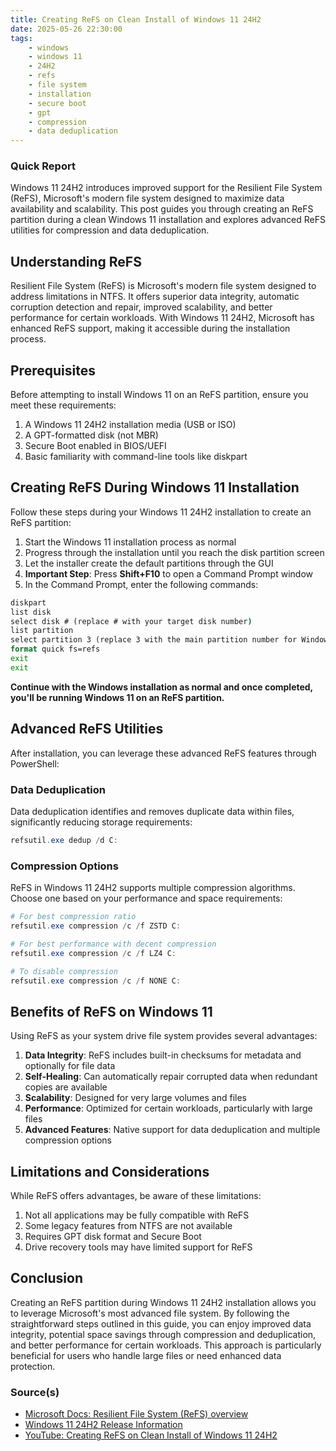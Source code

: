 ```yaml
---
title: Creating ReFS on Clean Install of Windows 11 24H2
date: 2025-05-26 22:30:00
tags:
    - windows
    - windows 11
    - 24H2
    - refs
    - file system
    - installation
    - secure boot
    - gpt
    - compression
    - data deduplication
---
```


### Quick Report

Windows 11 24H2 introduces improved support for the Resilient File System (ReFS), Microsoft\'s modern file system designed to maximize data availability and scalability. This post guides you through creating an ReFS partition during a clean Windows 11 installation and explores advanced ReFS utilities for compression and data deduplication.

<!-- more -->

## Understanding ReFS

Resilient File System (ReFS) is Microsoft\'s modern file system designed to address limitations in NTFS. It offers superior data integrity, automatic corruption detection and repair, improved scalability, and better performance for certain workloads. With Windows 11 24H2, Microsoft has enhanced ReFS support, making it accessible during the installation process.

## Prerequisites

Before attempting to install Windows 11 on an ReFS partition, ensure you meet these requirements:

1. A Windows 11 24H2 installation media (USB or ISO)
2. A GPT-formatted disk (not MBR)
3. Secure Boot enabled in BIOS/UEFI
4. Basic familiarity with command-line tools like diskpart

## Creating ReFS During Windows 11 Installation

Follow these steps during your Windows 11 24H2 installation to create an ReFS partition:

1. Start the Windows 11 installation process as normal
2. Progress through the installation until you reach the disk partition screen
3. Let the installer create the default partitions through the GUI
4. **Important Step**: Press **Shift+F10** to open a Command Prompt window
5. In the Command Prompt, enter the following commands:

```cmd
diskpart
list disk
select disk # (replace # with your target disk number)
list partition
select partition 3 (replace 3 with the main partition number for Windows)
format quick fs=refs
exit
exit
```

**Continue with the Windows installation as normal and once completed, you'll be running Windows 11 on an ReFS partition.**

## Advanced ReFS Utilities

After installation, you can leverage these advanced ReFS features through PowerShell:

### Data Deduplication

Data deduplication identifies and removes duplicate data within files, significantly reducing storage requirements:

```powershell
refsutil.exe dedup /d C:
```

### Compression Options

ReFS in Windows 11 24H2 supports multiple compression algorithms. Choose one based on your performance and space requirements:

```powershell
# For best compression ratio
refsutil.exe compression /c /f ZSTD C:

# For best performance with decent compression
refsutil.exe compression /c /f LZ4 C:

# To disable compression
refsutil.exe compression /c /f NONE C:
```

## Benefits of ReFS on Windows 11

Using ReFS as your system drive file system provides several advantages:

1. **Data Integrity**: ReFS includes built-in checksums for metadata and optionally for file data
2. **Self-Healing**: Can automatically repair corrupted data when redundant copies are available
3. **Scalability**: Designed for very large volumes and files
4. **Performance**: Optimized for certain workloads, particularly with large files
5. **Advanced Features**: Native support for data deduplication and multiple compression options

## Limitations and Considerations

While ReFS offers advantages, be aware of these limitations:

1. Not all applications may be fully compatible with ReFS
2. Some legacy features from NTFS are not available
3. Requires GPT disk format and Secure Boot
4. Drive recovery tools may have limited support for ReFS

## Conclusion

Creating an ReFS partition during Windows 11 24H2 installation allows you to leverage Microsoft\'s most advanced file system. By following the straightforward steps outlined in this guide, you can enjoy improved data integrity, potential space savings through compression and deduplication, and better performance for certain workloads. This approach is particularly beneficial for users who handle large files or need enhanced data protection.

### Source(s)

- [Microsoft Docs: Resilient File System (ReFS) overview][def]
- [Windows 11 24H2 Release Information][def2]
- [YouTube: Creating ReFS on Clean Install of Windows 11 24H2][def3]

[def]: https://learn.microsoft.com/en-us/windows-server/storage/refs/refs-overview
[def2]: https://learn.microsoft.com/en-us/windows/release-health/windows11-release-information
[def3]: https://www.youtube.com/watch?v=R-0pZt583rk
